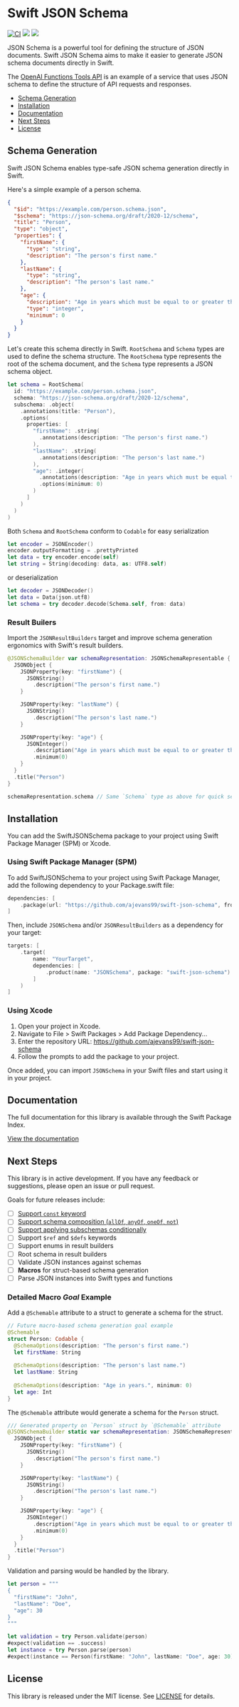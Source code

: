 # Swift JSON Schema

[![CI](https://github.com/ajevans99/swift-json-schema/actions/workflows/ci.yml/badge.svg)](https://github.com/ajevans99/swift-json-schema/actions/workflows/ci.yml)
[![](https://img.shields.io/endpoint?url=https%3A%2F%2Fswiftpackageindex.com%2Fapi%2Fpackages%2Fajevans99%2Fswift-json-schema%2Fbadge%3Ftype%3Dswift-versions)](https://swiftpackageindex.com/ajevans99/swift-json-schema)
[![](https://img.shields.io/endpoint?url=https%3A%2F%2Fswiftpackageindex.com%2Fapi%2Fpackages%2Fajevans99%2Fswift-json-schema%2Fbadge%3Ftype%3Dplatforms)](https://swiftpackageindex.com/ajevans99/swift-json-schema)

JSON Schema is a powerful tool for defining the structure of JSON documents. Swift JSON Schema aims to make it easier to generate JSON schema documents directly in Swift.

The [OpenAI Functions Tools API](https://platform.openai.com/docs/api-reference/assistants/createAssistant#assistants-createassistant-tools) is an example of a service that uses JSON schema to define the structure of API requests and responses.

* [Schema Generation](#schema-generation)
* [Installation](#installation)
* [Documentation](#documentation)
* [Next Steps](#next-steps)
* [License](#license)

## Schema Generation

Swift JSON Schema enables type-safe JSON schema generation directly in Swift.

Here's a simple example of a person schema.

```json
{
  "$id": "https://example.com/person.schema.json",
  "$schema": "https://json-schema.org/draft/2020-12/schema",
  "title": "Person",
  "type": "object",
  "properties": {
    "firstName": {
      "type": "string",
      "description": "The person's first name."
    },
    "lastName": {
      "type": "string",
      "description": "The person's last name."
    },
    "age": {
      "description": "Age in years which must be equal to or greater than zero.",
      "type": "integer",
      "minimum": 0
    }
  }
}
```

Let's create this schema directly in Swift. `RootSchema` and `Schema` types are used to define the schema structure. The `RootSchema` type represents the root of the schema document, and the `Schema` type represents a JSON schema object.

```swift
let schema = RootSchema(
  id: "https://example.com/person.schema.json",
  schema: "https://json-schema.org/draft/2020-12/schema",
  subschema: .object(
    .annotations(title: "Person"),
    .options(
      properties: [
        "firstName": .string(
          .annotations(description: "The person's first name.")
        ),
        "lastName": .string(
          .annotations(description: "The person's last name.")
        ),
        "age": .integer(
          .annotations(description: "Age in years which must be equal to or greater than zero."),
          .options(minimum: 0)
        )
      ]
    )
  )
)
```

Both `Schema` and `RootSchema` conform to `Codable` for easy serialization

```swift
let encoder = JSONEncoder()
encoder.outputFormatting = .prettyPrinted
let data = try encoder.encode(self)
let string = String(decoding: data, as: UTF8.self)
```

or deserialization

```swift
let decoder = JSONDecoder()
let data = Data(json.utf8)
let schema = try decoder.decode(Schema.self, from: data)
```

### Result Builers

Import the `JSONResultBuilders` target and improve schema generation ergonomics with Swift's result builders.

```swift
@JSONSchemaBuilder var schemaRepresentation: JSONSchemaRepresentable {
  JSONObject {
    JSONProperty(key: "firstName") {
      JSONString()
        .description("The person's first name.")
    }

    JSONProperty(key: "lastName") {
      JSONString()
        .description("The person's last name.")
    }

    JSONProperty(key: "age") {
      JSONInteger()
        .description("Age in years which must be equal to or greater than zero.")
        .minimum(0)
    }
  }
  .title("Person")
}

schemaRepresentation.schema // Same `Schema` type as above for quick serialization
```

## Installation

You can add the SwiftJSONSchema package to your project using Swift Package Manager (SPM) or Xcode.

### Using Swift Package Manager (SPM)

To add SwiftJSONSchema to your project using Swift Package Manager, add the following dependency to your Package.swift file:

```swift
dependencies: [
    .package(url: "https://github.com/ajevans99/swift-json-schema", from: "1.0.0")
]
```

Then, include `JSONSchema` and/or `JSONResultBuilders` as a dependency for your target:

```swift
targets: [
    .target(
        name: "YourTarget",
        dependencies: [
            .product(name: "JSONSchema", package: "swift-json-schema")
        ]
    )
]
```

### Using Xcode

1. Open your project in Xcode.
2. Navigate to File > Swift Packages > Add Package Dependency...
3. Enter the repository URL: https://github.com/ajevans99/swift-json-schema
4. Follow the prompts to add the package to your project.

Once added, you can import `JSONSchema` in your Swift files and start using it in your project.

## Documentation

The full documentation for this library is available through the Swift Package Index.

[View the documentation](https://swiftpackageindex.com/ajevans99/swift-json-schema)

## Next Steps

This library is in active development. If you have any feedback or suggestions, please open an issue or pull request.

Goals for future releases include:
- [ ] [Support `const` keyword](https://json-schema.org/understanding-json-schema/reference/const#constant-values)
- [ ] [Support schema composition (`allOf`, `anyOf`, `oneOf`, `not`)](https://json-schema.org/understanding-json-schema/reference/combining#allof)
- [ ] [Support applying subschemas conditionally](https://json-schema.org/understanding-json-schema/reference/conditionals)
- [ ] Support `$ref` and `$defs` keywords
- [ ] Support enums in result builders
- [ ] Root schema in result builders
- [ ] Validate JSON instances against schemas
- [ ] **Macros** for struct-based schema generation
- [ ] Parse JSON instances into Swift types and functions

### Detailed Macro _Goal_ Example

Add a `@Schemable` attribute to a struct to generate a schema for the struct.

```swift
// Future macro-based schema generation goal example
@Schemable
struct Person: Codable {
  @SchemaOptions(description: "The person's first name.")
  let firstName: String
  
  @SchemaOptions(description: "The person's last name.")
  let lastName: String
  
  @SchemaOptions(description: "Age in years.", minimum: 0)
  let age: Int
}
```

The `@Schemable` attribute would generate a schema for the `Person` struct.

```swift
/// Generated property on `Person` struct by `@Schemable` attribute
@JSONSchemaBuilder static var schemaRepresentation: JSONSchemaRepresentable {
  JSONObject {
    JSONProperty(key: "firstName") {
      JSONString()
        .description("The person's first name.")
    }

    JSONProperty(key: "lastName") {
      JSONString()
        .description("The person's last name.")
    }

    JSONProperty(key: "age") {
      JSONInteger()
        .description("Age in years which must be equal to or greater than zero.")
        .minimum(0)
    }
  }
  .title("Person")
}
```

Validation and parsing would be handled by the library.

```swift
let person = """
{
  "firstName": "John",
  "lastName": "Doe",
  "age": 30
}
"""

let validation = try Person.validate(person)
#expect(validation == .success)
let instance = try Person.parse(person)
#expect(instance == Person(firstName: "John", lastName: "Doe", age: 30))
```

## License

This library is released under the MIT license. See [LICENSE](LICENSE) for details.
